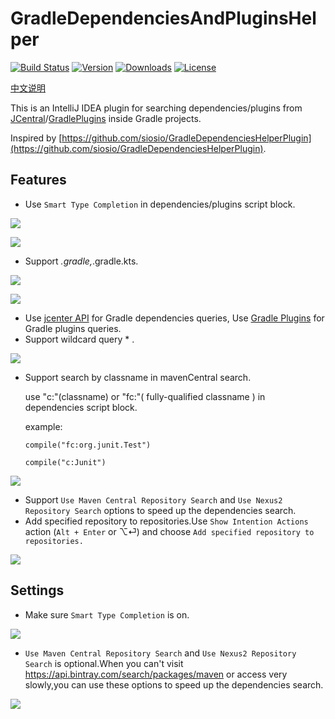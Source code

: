 # GradleDependenciesAndPluginsHelper
[![Build Status](https://travis-ci.org/bestwu/gradle-dependencies-plugins-helper-plugin.svg?branch=master)](https://travis-ci.org/bestwu/gradle-dependencies-plugins-helper-plugin)
[![Version](http://phpstorm.espend.de/badge/10033/version)](https://plugins.jetbrains.com/plugin/10033-gradle-dependencies-and-plugins-helper)
[![Downloads](http://phpstorm.espend.de/badge/10033/downloads)](https://plugins.jetbrains.com/plugin/10033-gradle-dependencies-and-plugins-helper)
[![License](https://img.shields.io/badge/license-Apache%20License%202.0-blue.svg?style=flat)](http://www.apache.org/licenses/LICENSE-2.0)

[中文说明](https://bestwu.github.io/2017/09/01/gradle-dependencies-plugins-helper-plugin/)

This is an IntelliJ IDEA plugin for searching dependencies/plugins from [JCentral](https://bintray.com/search)/[GradlePlugins](https://plugins.gradle.org/) inside Gradle projects.

Inspired by [https://github.com/siosio/GradleDependenciesHelperPlugin](https://github.com/siosio/GradleDependenciesHelperPlugin).

## Features

* Use `Smart Type Completion` in dependencies/plugins script block.

![](https://bestwu.github.io/images/gradle-dependencies-plugins-helper-plugin/plugins.gif)

![](https://bestwu.github.io/images/gradle-dependencies-plugins-helper-plugin/dependencies.gif)

* Support *.gradle,*.gradle.kts.

![](https://bestwu.github.io/images/gradle-dependencies-plugins-helper-plugin/plugins.kts.gif)

![](https://bestwu.github.io/images/gradle-dependencies-plugins-helper-plugin/dependencies.kts.gif)

* Use [jcenter API](https://bintray.com/docs/api/) for Gradle dependencies queries, Use [Gradle Plugins](https://plugins.gradle.org) for Gradle plugins queries.
* Support wildcard query * .

![](https://bestwu.github.io/images/gradle-dependencies-plugins-helper-plugin/wildcard.gif)

* Support search by classname in mavenCentral search.

  use "c:"(classname) or "fc:"( fully-qualified classname ) in dependencies script block.
  
  example:
  
      compile("fc:org.junit.Test")
      
      compile("c:Junit")


![](https://bestwu.github.io/images/gradle-dependencies-plugins-helper-plugin/classname-query.gif)

* Support `Use Maven Central Repository Search` and `Use Nexus2 Repository Search` options to speed up the dependencies search.
* Add specified repository to repositories.Use `Show Intention Actions` action (`Alt + Enter` or ⌥⏎) and choose `Add specified repository to repositories.`

![](https://bestwu.github.io/images/gradle-dependencies-plugins-helper-plugin/add-repo.gif)

## Settings

* Make sure `Smart Type Completion` is on.

![](https://bestwu.github.io/images/gradle-dependencies-plugins-helper-plugin/smart-type-completion.png)

* `Use Maven Central Repository Search` and `Use Nexus2 Repository Search` is optional.When you can't visit https://api.bintray.com/search/packages/maven or access very slowly,you can use these options to speed up the dependencies search.

![](https://bestwu.github.io/images/gradle-dependencies-plugins-helper-plugin/settings.png)

